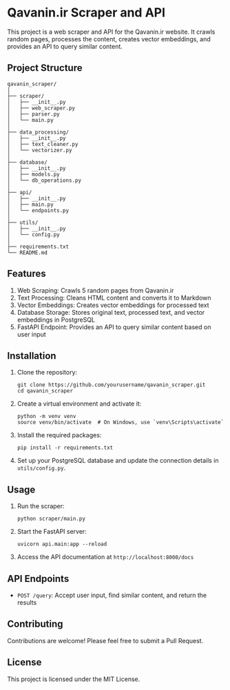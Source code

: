 ﻿# Qavanin.ir Scraper and API

This project is a web scraper and API for the Qavanin.ir website. It crawls random pages, processes the content, creates vector embeddings, and provides an API to query similar content.

## Project Structure

```
qavanin_scraper/
│
├── scraper/
│   ├── __init__.py
│   ├── web_scraper.py
│   ├── parser.py
│   └── main.py
│
├── data_processing/
│   ├── __init__.py
│   ├── text_cleaner.py
│   └── vectorizer.py
│
├── database/
│   ├── __init__.py
│   ├── models.py
│   └── db_operations.py
│
├── api/
│   ├── __init__.py
│   ├── main.py
│   └── endpoints.py
│
├── utils/
│   ├── __init__.py
│   └── config.py
│
├── requirements.txt
└── README.md
```

## Features

1. Web Scraping: Crawls 5 random pages from Qavanin.ir
2. Text Processing: Cleans HTML content and converts it to Markdown
3. Vector Embeddings: Creates vector embeddings for processed text
4. Database Storage: Stores original text, processed text, and vector embeddings in PostgreSQL
5. FastAPI Endpoint: Provides an API to query similar content based on user input

## Installation

1. Clone the repository:
   ```
   git clone https://github.com/yourusername/qavanin_scraper.git
   cd qavanin_scraper
   ```

2. Create a virtual environment and activate it:
   ```
   python -m venv venv
   source venv/bin/activate  # On Windows, use `venv\Scripts\activate`
   ```

3. Install the required packages:
   ```
   pip install -r requirements.txt
   ```

4. Set up your PostgreSQL database and update the connection details in `utils/config.py`.

## Usage

1. Run the scraper:
   ```
   python scraper/main.py
   ```

2. Start the FastAPI server:
   ```
   uvicorn api.main:app --reload
   ```

3. Access the API documentation at `http://localhost:8000/docs`

## API Endpoints

- `POST /query`: Accept user input, find similar content, and return the results

## Contributing

Contributions are welcome! Please feel free to submit a Pull Request.

## License

This project is licensed under the MIT License.
